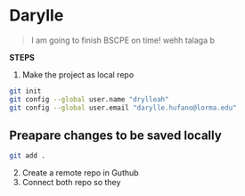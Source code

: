 # Darylle

> I am going to finish BSCPE on time! wehh talaga b

**STEPS**
1. Make the project as local repo
```bash
git init
git config --global user.name "drylleah"
git config --global user.email "darylle.hufano@lorma.edu"

```
## Preapare changes to be saved locally
```bash
git add . 
````

2. Create a remote repo in Guthub
3. Connect both repo so they 